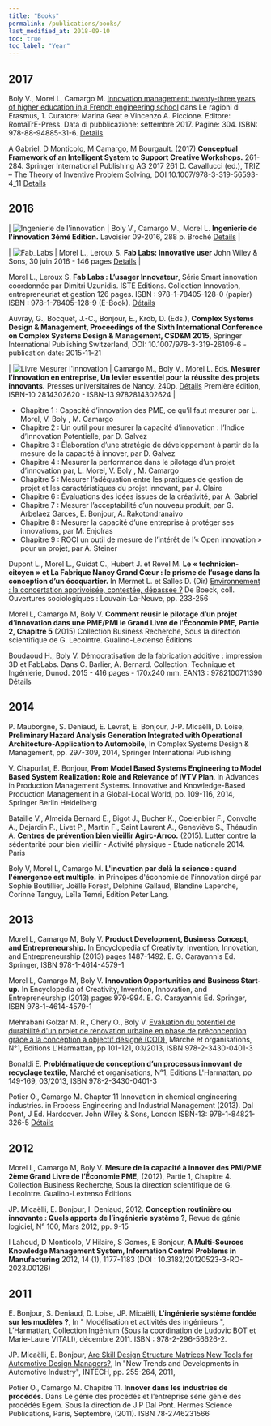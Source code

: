 ```yaml
---
title: "Books"
permalink: /publications/books/
last_modified_at: 2018-09-10
toc: true
toc_label: "Year"
---
```


## 2017

Boly V., Morel L, Camargo M. [Innovation management: twenty-three years of higher education in a French engineering school](http://romatrepress.uniroma3.it/ojs/index.php/erasmus01/article/view/1340) dans Le ragioni di Erasmus, 1. Curatore: Marina Geat e Vincenzo A. Piccione. Editore: RomaTrE-Press. Data di pubblicazione: settembre 2017. Pagine: 304. ISBN: 978-88-94885-31-6. [Details](http://romatrepress.uniroma3.it/ojs/index.php/erasmus01)

A Gabriel, D Monticolo, M Camargo, M Bourgault. (2017) **Conceptual Framework of an Intelligent System to Support Creative Workshops.** 261-284. Springer International Publishing AG 2017 261 D. Cavallucci (ed.), TRIZ – The Theory of Inventive Problem Solving, DOI 10.1007/978-3-319-56593-4_11 [Details](https://link.springer.com/chapter/10.1007/978-3-319-56593-4_11)

## 2016
 
| ![Ingenierie de l'innovation](https://images.lavoisier.net/couvertures/1316908938.jpg "Ingenierie de l'innovation") |   Boly V., Camargo M., Morel L. **Ingenierie de l'innovation 3émé Edition.** Lavoisier 09-2016, 288 p. Broché [Details](http://www.lavoisier.fr/livre/economie/ingenierie-de-l-innovation-et-projets-innovants-3e-ed/boly/descriptif-9782746247475) |

| ![Fab_Labs](https://media.wiley.com/product_data/coverImage300/29/18482187/1848218729.jpg "Fab_Labs") |   Morel L., Leroux S. **Fab Labs: Innovative user** John Wiley & Sons, 30 juin 2016 - 146 pages [Details](http://eu.wiley.com/WileyCDA/WileyTitle/productCd-1848218729.html) |

Morel L., Leroux S. **Fab Labs : L’usager Innovateur**, Série Smart innovation coordonnée par Dimitri Uzunidis. ISTE Editions. Collection Innovation, entrepreneuriat et gestion 126 pages. ISBN : 978-1-78405-128-0 (papier) ISBN : 978-1-78405-128-9 (E-Book). [Détails](http://iste-editions.fr/collections/nouveautes/products/fab-labs) 

Auvray, G., Bocquet, J.-C., Bonjour, E., Krob, D. (Eds.), **Complex Systems Design & Management, Proceedings of the Sixth International Conference on Complex Systems Design & Management, CSD&M 2015,** Springer International Publishing Switzerland, DOI: 10.1007/978-3-319-26109-6 - publication date: 2015-11-21

| ![Livre Mesurer l'innovation](http://www.lcdpu.fr/Resources/titles/27000100166710/Images/27000100166710L.jpg)  | Camargo M., Boly V,. Morel L. Eds. **Mesurer l’innovation en entreprise, Un levier essentiel pour la réussite des projets innovants.** Presses universitaires de Nancy. 240p. [Détails](http://www.lcdpu.fr/livre/?GCOI=27000100166710) Première édition, ISBN-10 2814302620 - ISBN-13 9782814302624 |

* Chapitre 1 : Capacité d’innovation des PME, ce qu’il faut mesurer par L. Morel, V. Boly , M. Camargo
* Chapitre 2 : Un outil pour mesurer la capacité d’innovation : l’Indice d’Innovation Potentielle, par D. Galvez
* Chapitre 3 : Élaboration d’une stratégie de développement à partir de la mesure de la capacité à innover, par D. Galvez
* Chapitre 4 : Mesurer la performance dans le pilotage d’un projet d’innovation par, L. Morel, V. Boly , M. Camargo
* Chapitre 5 : Mesurer l’adéquation entre les pratiques de gestion de projet et les caractéristiques du projet innovant, par J. Claire
* Chapitre 6 : Évaluations des idées issues de la créativité, par A. Gabriel
* Chapitre 7 : Mesurer l’acceptabilité d’un nouveau produit, par G. Arbelaez Garces, E. Bonjour, A. Rakotondranaivo
* Chapitre 8 : Mesurer la capacité d’une entreprise à protéger ses innovations, par M. Enjolras
* Chapitre 9 : ROÇI un outil de mesure de l’intérêt de l’« Open innovation » pour un projet, par A. Steiner  

Dupont L., Morel L., Guidat C., Hubert J. et Revel M. **Le « technicien-citoyen » et La Fabrique Nancy Grand Cœur : le prisme de l’usage dans la conception d’un écoquartier.** In Mermet L. et Salles D. (Dir) [Environnement : la concertation apprivoisée, contestée, dépassée ?](http://www.deboecksuperieur.com/ouvrage/9782804191085-environnement-la-concertation-apprivoisee-contestee-depassee) De Boeck, coll. Ouvertures sociologiques : Louvain-La-Neuve, pp. 233-256

Morel L, Camargo M, Boly V. **Comment réusir le pilotage d’un projet d’innovation dans une PME/PMI le Grand Livre de l’Économie PME, Partie 2, Chapitre 5** (2015) Collection Business Recherche, Sous la direction scientifique de G. Lecointre. Gualino-Lextenso Éditions

Boudaoud H., Boly V. Démocratisation de la fabrication additive : impression 3D et FabLabs. Dans C. Barlier, A. Bernard. Collection: Technique et Ingénierie, Dunod. 2015 - 416 pages - 170x240 mm. EAN13 : 9782100711390 [Détails](http://www.dunod.com/sciences-techniques/sciences-techniques-industrielles/genie-mecanique/fabrication-additive)

## 2014 

P. Mauborgne, S. Deniaud, E. Levrat, E. Bonjour, J-P. Micaëlli, D. Loise, **Preliminary Hazard Analysis Generation Integrated with Operational Architecture-Application to Automobile,** In Complex Systems Design & Management, pp. 297-309, 2014, Springer International Publishing

V. Chapurlat, E. Bonjour, **From Model Based Systems Engineering to Model Based System Realization: Role and Relevance of IVTV Plan**. In Advances in Production Management Systems. Innovative and Knowledge-Based Production Management in a Global-Local World, pp. 109-116, 2014, Springer Berlin Heidelberg

Bataille V., Almeida Bernard E., Bigot J., Bucher K., Coelenbier F., Convolte A., Dejardin P., Livet P., Martin F., Saint Laurent A., Geneviève S., Théaudin A. **Centres de prévention bien vieillir Agirc-Arrco.** (2015). Lutter contre la sédentarité pour bien vieillir - Activité physique - Etude nationale 2014. Paris

Boly V, Morel L, Camargo M. **L'inovation par delà la science : quand l'émergence est multiple.** in Principes d'économie de l'innovation dirgé par Sophie Boutillier, Joëlle Forest, Delphine Gallaud, Blandine Laperche, Corinne Tanguy, Leïla Temri, Edition Peter Lang.

## 2013

Morel L, Camargo M, Boly V. **Product Development, Business Concept, and Entrepreneurship.** In Encyclopedia of Creativity, Invention, Innovation, and Entrepreneurship (2013) pages 1487-1492. E. G. Carayannis Ed. Springer, ISBN 978-1-4614-4579-1

Morel L, Camargo M, Boly V. **Innovation Opportunities and Business Start-up.** In Encyclopedia of Creativity, Invention, Innovation, and Entrepreneurship (2013) pages 979-994. E. G. Carayannis Ed. Springer, ISBN 978-1-4614-4579-1

Mehrabani Golzar M. R., Chery O., Boly V. [Evaluation du potentiel de durabilité d'un projet de rénovation urbaine en phase de préconception grâce a la conception a objectif désigné (COD)](http://www.cairn.info/resume.php?ID_ARTICLE=MAORG_017_0101), Marché et organisations, N°1, Editions L'Harmattan, pp 101-121, 03/2013, ISBN 978-2-3430-0401-3

Bonaldi E. **Problématique de conception d’un processus innovant de recyclage textile,** Marché et organisations, N°1, Editions L'Harmattan, pp 149-169, 03/2013, ISBN 978-2-3430-0401-3


Potier O., Camargo M. Chapter 11 Innovation in chemical engineering industries. in Process Engineering and Industrial Management (2013). Dal Pont, J Ed. Hardcover. John Wiley & Sons, London ISBN-13: 978-1-84821-326-5 [Détails](http://eu.wiley.com/WileyCDA/WileyTitle/productCd-1848213263.html)

## 2012

Morel L, Camargo M, Boly V. **Mesure de la capacité à innover des PMI/PME 2ème Grand Livre de l’Économie PME,** (2012), Partie 1, Chapitre 4. Collection Business Recherche, Sous la direction scientifique de G. Lecointre. Gualino-Lextenso Éditions

JP. Micaëlli, E. Bonjour, I. Deniaud, 2012. **Conception routinière ou innovante : Quels apports de l’ingénierie système ?**, Revue de génie logiciel, N° 100, Mars 2012, pp. 9-15

I Lahoud, D Monticolo, V Hilaire, S Gomes, E Bonjour, **A Multi-Sources Knowledge Management System, Information Control Problems in Manufacturing** 2012, 14 (1), 1177-1183 (DOI : 10.3182/20120523-3-RO-2023.00126)

## 2011

E. Bonjour, S. Deniaud, D. Loise, JP. Micaëlli, **L’ingénierie système fondée sur les modèles ?**, In " Modélisation et activités des ingénieurs ", L’Harmattan, Collection Ingénium (Sous la coordination de Ludovic BOT et Marie-Laure VITALI), décembre 2011. ISBN : 978-2-296-56626-2.

JP. Micaëlli, E. Bonjour, [Are Skill Design Structure Matrices New Tools for Automotive Design Managers?](www.intechopen.com/download/pdf/pdfs_id/13338), In "New Trends and Developments in Automotive Industry", INTECH, pp. 255-264, 2011, 

Potier O., Camargo M. Chapitre 11. **Innover dans les industries de procédés.** Dans Le génie des procédés et l’entreprise série génie des procédés Egem. Sous la direction de J.P Dal Pont. Hermes Science Publications, Paris, Septembre, (2011). ISBN 78-2746231566

